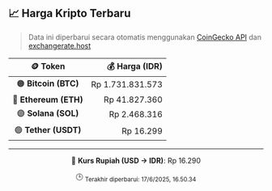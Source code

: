 

<!-- HARGA_KRIPTO -->
## 📈 Harga Kripto Terbaru

> Data ini diperbarui secara otomatis menggunakan [CoinGecko API](https://www.coingecko.com/) dan [exchangerate.host](https://exchangerate.host/)

<div align="center">

| 🪙 Token | 💰 Harga (IDR) |
|:------:|---------------:|
| 🟠 **Bitcoin (BTC)**   | Rp 1.731.831.573 |
| 🔵 **Ethereum (ETH)**  | Rp 41.827.360 |
| 🟣 **Solana (SOL)**    | Rp 2.468.316 |
| 🟢 **Tether (USDT)**   | Rp 16.299 |

---

💱 **Kurs Rupiah (USD → IDR)**: Rp 16.290

🕒 <sub>Terakhir diperbarui: 17/6/2025, 16.50.34</sub>

</div>
<!-- /HARGA_KRIPTO -->